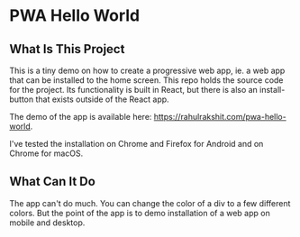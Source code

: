 # PWA Hello World

## What Is This Project

This is a tiny demo on how to create a progressive web app, ie. a web app that can be installed to the home screen. This repo holds the source code for the project. Its functionality is built in React, but there is also an install-button that exists outside of the React app.

The demo of the app is available here: https://rahulrakshit.com/pwa-hello-world.

I've tested the installation on Chrome and Firefox for Android and on Chrome for macOS.

## What Can It Do

The app can't do much. You can change the color of a div to a few different colors. But the point of the app is to demo installation of a web app on mobile and desktop.
